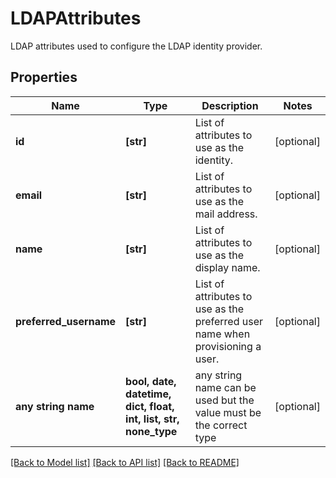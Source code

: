 # LDAPAttributes

LDAP attributes used to configure the LDAP identity provider.

## Properties
Name | Type | Description | Notes
------------ | ------------- | ------------- | -------------
**id** | **[str]** | List of attributes to use as the identity. | [optional]
**email** | **[str]** | List of attributes to use as the mail address. | [optional]
**name** | **[str]** | List of attributes to use as the display name. | [optional]
**preferred_username** | **[str]** | List of attributes to use as the preferred user name when provisioning a user. | [optional]
**any string name** | **bool, date, datetime, dict, float, int, list, str, none_type** | any string name can be used but the value must be the correct type | [optional]

[[Back to Model list]](../README.md#documentation-for-models) [[Back to API list]](../README.md#documentation-for-api-endpoints) [[Back to README]](../README.md)
